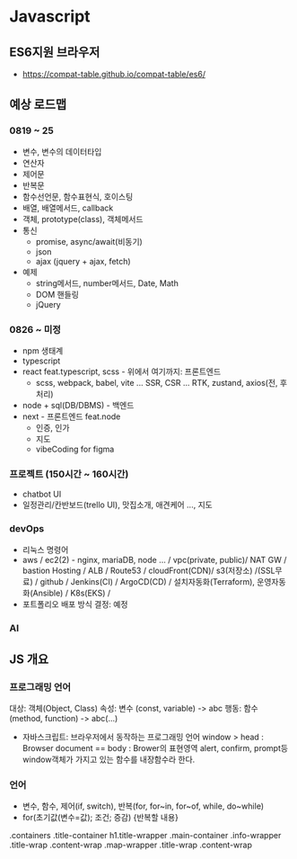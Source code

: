 # Javascript
## ES6지원 브라우저
- https://compat-table.github.io/compat-table/es6/

## 예상 로드맵
### 0819 ~ 25
- 변수, 변수의 데이터타입
- 연산자
- 제어문
- 반복문
- 함수선언문, 함수표현식, 호이스팅
- 배열, 배열메서드, callback
- 객체, prototype(class), 객체메서드
- 통신
  - promise, async/await(비동기)
  - json
  - ajax (jquery + ajax, fetch)
- 예제
  - string메서드, number메서드, Date, Math
  - DOM 핸들링
  - jQuery

### 0826 ~ 미정
- npm 생태계
- typescript
- react feat.typescript, scss - 위에서 여기까지: 프론트엔드
  - scss, webpack, babel, vite ... SSR, CSR ... RTK, zustand, axios(전, 후처리)
- node + sql(DB/DBMS) - 백엔드
- next - 프론트엔드 feat.node
  - 인증, 인가
  - 지도
  - vibeCoding for figma

### 프로젝트 (150시간 ~ 160시간)
  - chatbot UI
  - 일정관리/칸반보드(trello UI), 맛집소개, 애견케어 ..., 지도
### devOps
  - 리눅스 명령어
  - aws / ec2(2) - nginx, mariaDB, node ... / vpc(private, public)/ NAT GW / bastion Hosting / ALB / Route53 / cloudFront(CDN)/ s3(저장소) /(SSL무료) / github / Jenkins(CI) / ArgoCD(CD) / 설치자동화(Terraform), 운영자동화(Ansible) / K8s(EKS) / 
  - 포트폴리오 배포 방식 결정: 예정
### AI


## JS 개요
### 프로그래밍 언어
대상: 객체(Object, Class)
  속성: 변수 (const, variable) -> abc
  행동: 함수 (method, function) -> abc(...)
- 자바스크립트: 브라우저에서 동작하는 프로그래밍 언어
window > head : Browser
document == body : Brower의 표현영역
alert, confirm, prompt등 window객체가 가지고 있는 함수를 내장함수라 한다.

### 언어
  - 변수, 함수, 제어(if, switch), 반복(for, for~in, for~of, while, do~while)
  - for(초기값(변수=값); 조건; 증감) {반복할 내용}

.containers
    .title-container
      h1.title-wrapper
    .main-container
      .info-wrapper
        .title-wrap
        .content-wrap
      .map-wrapper
        .title-wrap
        .content-wrap 